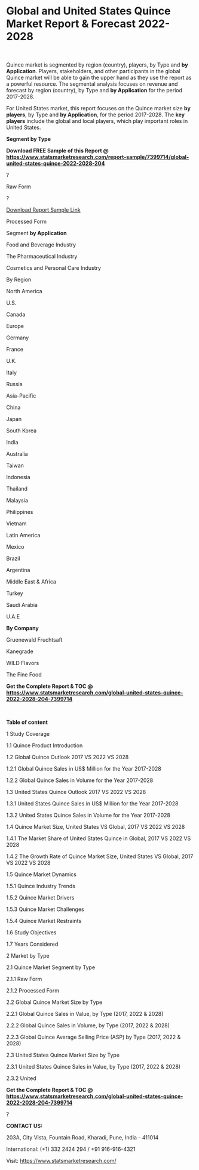 <h1>Global and United States Quince Market Report & Forecast 2022-2028</h1><br/><p>Quince market is segmented by region (country), players, by Type and <strong>by Application</strong>. Players, stakeholders, and other participants in the global Quince market will be able to gain the upper hand as they use the report as a powerful resource. The segmental analysis focuses on revenue and forecast by region (country), by Type and <strong>by Application</strong> for the period 2017-2028.</p>
 
 
 
 <p>For United States market, this report focuses on the Quince market size <strong>by players</strong>, by Type and <strong>by Application</strong>, for the period 2017-2028. The <strong>key players</strong> include the global and local players, which play important roles in United States.</p>
 
 
 
 <p><strong>Segment by Type</strong></p>
 
 
 
 <div><b>Download FREE Sample of this Report @ <a href="https://www.statsmarketresearch.com/download-free-sample/7399714/global-united-states-quince-2022-2028-204">https://www.statsmarketresearch.com/report-sample/7399714/global-united-states-quince-2022-2028-204</a></b></div>
 
 
 
 <p>? </p>
 
 
 
 <p>Raw Form</p>
 
 
 
 <p>? </p>
 
 
 
 <p><a href="https://www.statsmarketresearch.com/download-free-sample/7399714/global-united-states-quince-2022-2028-204">Download Report Sample Link</a></p>
 
 
 
 <p>Processed Form</p>
 
 
 
 <p>Segment <strong>by Application</strong></p>
 
 
 
 <p>Food and Beverage Industry</p>
 
 
 
 <p>The Pharmaceutical Industry</p>
 
 
 
 <p>Cosmetics and Personal Care Industry</p>
 
 
 
 <p>By Region</p>
 
 
 
 <p>North America</p>
 
 
 
 <p>U.S.</p>
 
 
 
 <p>Canada</p>
 
 
 
 <p>Europe</p>
 
 
 
 <p>Germany</p>
 
 
 
 <p>France</p>
 
 
 
 <p>U.K.</p>
 
 
 
 <p>Italy</p>
 
 
 
 <p>Russia</p>
 
 
 
 <p>Asia-Pacific</p>
 
 
 
 <p>China</p>
 
 
 
 <p>Japan</p>
 
 
 
 <p>South Korea</p>
 
 
 
 <p>India</p>
 
 
 
 <p>Australia</p>
 
 
 
 <p>Taiwan</p>
 
 
 
 <p>Indonesia</p>
 
 
 
 <p>Thailand</p>
 
 
 
 <p>Malaysia</p>
 
 
 
 <p>Philippines</p>
 
 
 
 <p>Vietnam</p>
 
 
 
 <p>Latin America</p>
 
 
 
 <p>Mexico</p>
 
 
 
 <p>Brazil</p>
 
 
 
 <p>Argentina</p>
 
 
 
 <p>Middle East & Africa</p>
 
 
 
 <p>Turkey</p>
 
 
 
 <p>Saudi Arabia</p>
 
 
 
 <p>U.A.E</p>
 
 
 
 <p><strong>By Company</strong></p>
 
 
 
 <p>Gruenewald Fruchtsaft</p>
 
 
 
 <p>Kanegrade</p>
 
 
 
 <p>WILD Flavors</p>
 
 
 
 <p>The Fine Food</p>
 
 
 
 <div><b>Get the Complete Report & TOC @ <a href="https://www.statsmarketresearch.com/global-united-states-quince-2022-2028-204-7399714">https://www.statsmarketresearch.com/global-united-states-quince-2022-2028-204-7399714</a></b></div>
 
 
 
 <p><br />
 
 <b>Table of content</b></p>
 
 
 
 <p>1 Study Coverage<br />
 
 1.1 Quince Product Introduction<br />
 
 1.2 Global Quince Outlook 2017 VS 2022 VS 2028<br />
 
 1.2.1 Global Quince Sales in US$ Million for the Year 2017-2028<br />
 
 1.2.2 Global Quince Sales in Volume for the Year 2017-2028<br />
 
 1.3 United States Quince Outlook 2017 VS 2022 VS 2028<br />
 
 1.3.1 United States Quince Sales in US$ Million for the Year 2017-2028<br />
 
 1.3.2 United States Quince Sales in Volume for the Year 2017-2028<br />
 
 1.4 Quince Market Size, United States VS Global, 2017 VS 2022 VS 2028<br />
 
 1.4.1 The Market Share of United States Quince in Global, 2017 VS 2022 VS 2028<br />
 
 1.4.2 The Growth Rate of Quince Market Size, United States VS Global, 2017 VS 2022 VS 2028<br />
 
 1.5 Quince Market Dynamics<br />
 
 1.5.1 Quince Industry Trends<br />
 
 1.5.2 Quince Market Drivers<br />
 
 1.5.3 Quince Market Challenges<br />
 
 1.5.4 Quince Market Restraints<br />
 
 1.6 Study Objectives<br />
 
 1.7 Years Considered<br />
 
 2 Market by Type<br />
 
 2.1 Quince Market Segment by Type<br />
 
 2.1.1 Raw Form<br />
 
 2.1.2 Processed Form<br />
 
 2.2 Global Quince Market Size by Type<br />
 
 2.2.1 Global Quince Sales in Value, by Type (2017, 2022 & 2028)<br />
 
 2.2.2 Global Quince Sales in Volume, by Type (2017, 2022 & 2028)<br />
 
 2.2.3 Global Quince Average Selling Price (ASP) by Type (2017, 2022 & 2028)<br />
 
 2.3 United States Quince Market Size by Type<br />
 
 2.3.1 United States Quince Sales in Value, by Type (2017, 2022 & 2028)<br />
 
 2.3.2 United</p>
 
 
 
 <div><b>Get the Complete Report & TOC @ <a href="https://www.statsmarketresearch.com/global-united-states-quince-2022-2028-204-7399714">https://www.statsmarketresearch.com/global-united-states-quince-2022-2028-204-7399714</a></b></div>
 
 
 
 <p>? </p>
 
 
 
 <p><b>CONTACT US:</b><br />
 
 203A, City Vista, Fountain Road, Kharadi, Pune, India - 411014<br />
 
 International: (+1) 332 2424 294 / +91 916-916-4321<br />
 
 Visit: <a href="https://www.statsmarketresearch.com/">https://www.statsmarketresearch.com/</a></p>